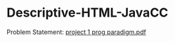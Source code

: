 # Descriptive-HTML-JavaCC

Problem Statement: [project 1 prog paradigm.pdf](https://github.com/AliELSharawy/Descriptive-HTML-JavaCC/files/8627705/project.1.prog.paradigm.pdf)
